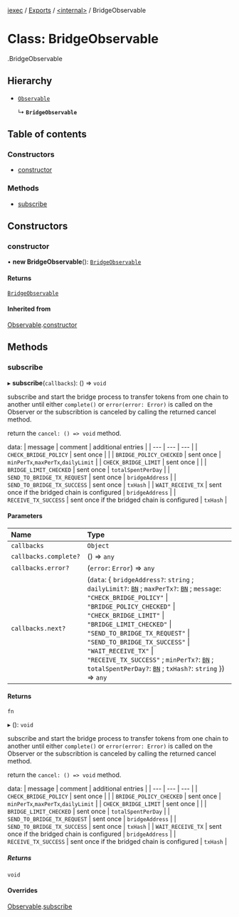[iexec](../README.md) / [Exports](../modules.md) / [<internal\>](../modules/internal_.md) / BridgeObservable

# Class: BridgeObservable

[<internal>](../modules/internal_.md).BridgeObservable

## Hierarchy

- [`Observable`](Observable.md)

  ↳ **`BridgeObservable`**

## Table of contents

### Constructors

- [constructor](internal_.BridgeObservable.md#constructor)

### Methods

- [subscribe](internal_.BridgeObservable.md#subscribe)

## Constructors

### constructor

• **new BridgeObservable**(): [`BridgeObservable`](internal_.BridgeObservable.md)

#### Returns

[`BridgeObservable`](internal_.BridgeObservable.md)

#### Inherited from

[Observable](Observable.md).[constructor](Observable.md#constructor)

## Methods

### subscribe

▸ **subscribe**(`callbacks`): () => `void`

subscribe and start the bridge process to transfer tokens from one chain to another until either `complete()` or `error(error: Error)` is called on the Observer or the subscribtion is canceled by calling the returned cancel method.

return the `cancel: () => void` method.

data:
| message | comment | additional entries |
| --- | --- | --- |
| `CHECK_BRIDGE_POLICY` | sent once | |
| `BRIDGE_POLICY_CHECKED` | sent once | `minPerTx`,`maxPerTx`,`dailyLimit` |
| `CHECK_BRIDGE_LIMIT` | sent once |  |
| `BRIDGE_LIMIT_CHECKED` | sent once | `totalSpentPerDay` |
| `SEND_TO_BRIDGE_TX_REQUEST` | sent once | `bridgeAddress` |
| `SEND_TO_BRIDGE_TX_SUCCESS` | sent once | `txHash` |
| `WAIT_RECEIVE_TX` | sent once if the bridged chain is configured | `bridgeAddress` |
| `RECEIVE_TX_SUCCESS` | sent once if the bridged chain is configured | `txHash` |

#### Parameters

| Name | Type |
| :------ | :------ |
| `callbacks` | `Object` |
| `callbacks.complete?` | () => `any` |
| `callbacks.error?` | (`error`: `Error`) => `any` |
| `callbacks.next?` | (`data`: { `bridgeAddress?`: `string` ; `dailyLimit?`: [`BN`](utils.BN.md) ; `maxPerTx?`: [`BN`](utils.BN.md) ; `message`: ``"CHECK_BRIDGE_POLICY"`` \| ``"BRIDGE_POLICY_CHECKED"`` \| ``"CHECK_BRIDGE_LIMIT"`` \| ``"BRIDGE_LIMIT_CHECKED"`` \| ``"SEND_TO_BRIDGE_TX_REQUEST"`` \| ``"SEND_TO_BRIDGE_TX_SUCCESS"`` \| ``"WAIT_RECEIVE_TX"`` \| ``"RECEIVE_TX_SUCCESS"`` ; `minPerTx?`: [`BN`](utils.BN.md) ; `totalSpentPerDay?`: [`BN`](utils.BN.md) ; `txHash?`: `string`  }) => `any` |

#### Returns

`fn`

▸ (): `void`

subscribe and start the bridge process to transfer tokens from one chain to another until either `complete()` or `error(error: Error)` is called on the Observer or the subscribtion is canceled by calling the returned cancel method.

return the `cancel: () => void` method.

data:
| message | comment | additional entries |
| --- | --- | --- |
| `CHECK_BRIDGE_POLICY` | sent once | |
| `BRIDGE_POLICY_CHECKED` | sent once | `minPerTx`,`maxPerTx`,`dailyLimit` |
| `CHECK_BRIDGE_LIMIT` | sent once |  |
| `BRIDGE_LIMIT_CHECKED` | sent once | `totalSpentPerDay` |
| `SEND_TO_BRIDGE_TX_REQUEST` | sent once | `bridgeAddress` |
| `SEND_TO_BRIDGE_TX_SUCCESS` | sent once | `txHash` |
| `WAIT_RECEIVE_TX` | sent once if the bridged chain is configured | `bridgeAddress` |
| `RECEIVE_TX_SUCCESS` | sent once if the bridged chain is configured | `txHash` |

##### Returns

`void`

#### Overrides

[Observable](Observable.md).[subscribe](Observable.md#subscribe)
